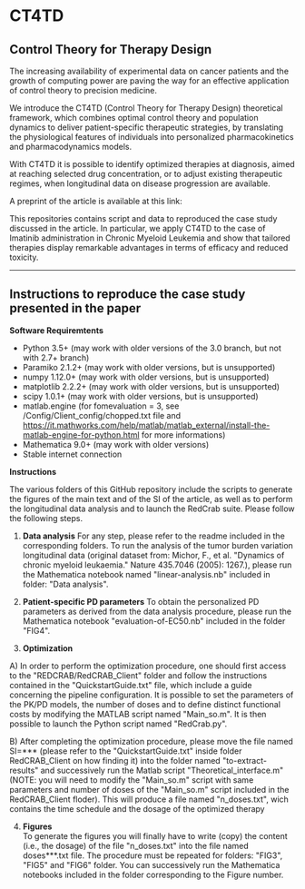 # CT4TD
Control Theory for Therapy Design
----------------------------------

The increasing availability of experimental data on cancer patients and the growth of computing power are paving the way for an effective application of control theory to precision medicine.

We introduce the CT4TD (Control Theory for Therapy Design) theoretical framework, which combines optimal control theory and population dynamics to deliver patient-specific therapeutic strategies, by translating the physiological features of individuals into personalized pharmacokinetics and pharmacodynamics models. 

With CT4TD it is possible to identify optimized therapies at diagnosis, aimed at reaching selected drug concentration, or to adjust existing therapeutic regimes, when longitudinal data on disease progression are available.  

A preprint of the article is available at this link: 

This repositories contains script and data to reproduced the case study discussed in the article. 
In particular, we apply CT4TD to the case of Imatinib administration in Chronic Myeloid Leukemia and show that tailored therapies display remarkable advantages in terms of efficacy and reduced toxicity.

----------------------------------
Instructions to reproduce the case study presented in the paper
----------------------------------

**Software Requiremtents**

- Python 3.5+ (may work with older versions of the 3.0 branch, but not with 2.7+ branch)
- Paramiko 2.1.2+ (may work with older versions, but is unsupported)
- numpy 1.12.0+ (may work with older versions, but is unsupported)
- matplotlib 2.2.2+ (may work with older versions, but is unsupported)
- scipy 1.0.1+ (may work with older versions, but is unsupported)
-  matlab.engine (for fomevaluation = 3, see /Config/Client_config/chopped.txt file and https://it.mathworks.com/help/matlab/matlab_external/install-the-matlab-engine-for-python.html   for more informations)
- Mathematica 9.0+ (may work with older versions)
- Stable internet connection


**Instructions** 

The various folders of this GitHub repository include the scripts to generate the figures of the main text and of the SI of the article, as well as to perform the longitudinal data analysis and to launch the RedCrab suite. Please follow the following steps. 

1) **Data analysis** 
For any step, please refer to the readme included in the corresponding folders. 
To run the analysis of the tumor burden variation longitudinal data (original dataset from: Michor, F., et al. "Dynamics of chronic myeloid leukaemia." Nature 435.7046 (2005): 1267.), please run the Mathematica notebook named "linear-analysis.nb" included in folder: "Data analysis". 

2) **Patient-specific PD parameters** 
To obtain the personalized PD parameters as derived from the data analysis procedure, please run the Mathematica notebook "evaluation-of-EC50.nb" included in the folder "FIG4".  

3) **Optimization** 

A) In order to perform the optimization procedure, one should first access to the "REDCRAB/RedCRAB_Client" folder and follow the instructions contained in the "QuickstartGuide.txt"  file, which include a guide concerning the pipeline configuration. 
It is possible to set the parameters of the PK/PD models, the number of doses and to define distinct functional costs by modifying the MATLAB script named "Main_so.m". 
It is then possible to launch the Python script named "RedCrab.py".

B) After completing the optimization procedure, please move the file named SI=*** (please refer to the "QuickstartGuide.txt" inside folder RedCRAB_Client on how finding it) into the folder named "to-extract-results" and successively run the Matlab script "Theoretical_interface.m" (NOTE: you will need to modify the "Main_so.m" script with same parameters and number of doses of the "Main_so.m" script included in the RedCRAB_Client floder).
This will produce a file named "n_doses.txt", wich contains the time schedule and the dosage of the optimized therapy

4) **Figures**  
To generate the figures you will finally have to write (copy) the content (i.e., the dosage) of the file "n_doses.txt" into the file named doses***.txt file. 
The procedure must be repeated for folders: "FIG3", "FIG5" and "FIG6" folder. 
You can successively run the Mathematica notebooks included in the folder corresponding to the Figure number. 




